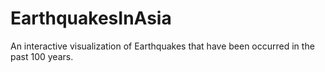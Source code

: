 # EarthquakesInAsia
An interactive visualization of Earthquakes that have been occurred in the past 100 years.
